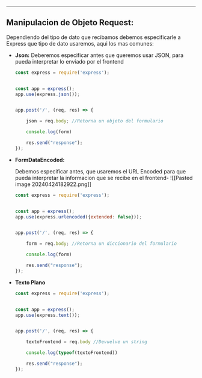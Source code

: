 
---
## Manipulacion de Objeto Request:
Dependiendo del tipo de dato que recibamos debemos especificarle a Express que tipo de dato usaremos, aqui los mas comunes:

- **Json:**
	 Deberemos especificar antes que queremos usar JSON, para pueda interpretar lo enviado por el frontend
	```js
	const express = require('express');
	
	
	const app = express();
	app.use(express.json());
	
	
	app.post('/', (req, res) => {
	
	    json = req.body; //Retorna un objeto del formulario
	
	    console.log(form) 
	
	    res.send("response");
	});
	```

	
- **FormDataEncoded:**
	
	 Debemos especificar antes, que usaremos el URL Encoded para que pueda interpretar la informacion que se recibe en el frontend-
	![[Pasted image 20240424182922.png]]
	```js
	const express = require('express');

	
	const app = express();
	app.use(express.urlencoded({extended: false}));
	
	
	app.post('/', (req, res) => {
	
	    form = req.body; //Retorna un diccionario del formulario
	
	    console.log(form) 
	
	    res.send("response");
	});
	```

	
- **Texto Plano**
	```js
	const express = require('express');
	
	
	const app = express();
	app.use(express.text());
	
	
	app.post('/', (req, res) => {
	
	    textoFrontend = req.body //Devuelve un string 
	
	    console.log(typeof(textoFrontend)) 
	
	    res.send("response");
	});
	```
